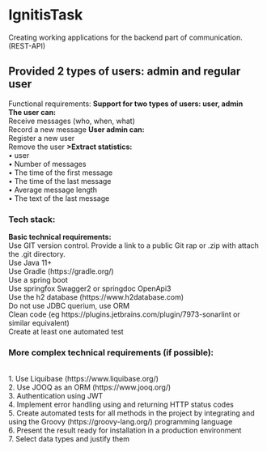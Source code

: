 # IgnitisTask
Creating working applications for the backend part of communication. (REST-API)
<h2>Provided 2 types of users: admin and regular user</h2>
Functional requirements:
<strong>Support for two types of users: user, admin
<br> The user can:</strong>
<br> Receive messages (who, when, what)
<br> Record a new message
<strong>User admin can:</strong>
<br> Register a new user
<br> Remove the user
 <strong>>Extract statistics:</strong>
<br>• user
<br>• Number of messages
<br>• The time of the first message
<br>• The time of the last message
<br>• Average message length
<br>• The text of the last message
<h3>Tech stack:</h3>
<strong>Basic technical requirements:</strong>
 <br>Use GIT version control. Provide a link to a public Git rap or .zip with
attach the .git directory.
<br> Use Java 11+
 <br>Use Gradle (https://gradle.org/)
<br> Use a spring boot
<br> Use springfox Swagger2 or springdoc OpenApi3
<br> Use the h2 database (https://www.h2database.com)
<br> Do not use JDBC querium, use ORM
<br> Clean code (eg https://plugins.jetbrains.com/plugin/7973-sonarlint or similar
equivalent)
<br> Create at least one automated test
<h3>More complex technical requirements (if possible):</h3>
<br>1. Use Liquibase (https://www.liquibase.org/)
<br>2. Use JOOQ as an ORM (https://www.jooq.org/)
<br>3. Authentication using JWT
<br>4. Implement error handling using and returning HTTP status codes
<br>5. Create automated tests for all methods in the project by integrating and
using the Groovy (https://groovy-lang.org/) programming language
<br>6. Present the result ready for installation in a production environment
<br>7. Select data types and justify them

